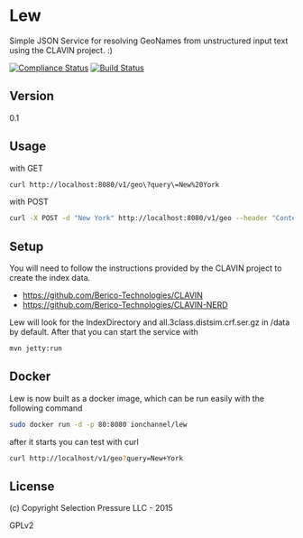 Lew
=========

Simple JSON Service for resolving GeoNames from unstructured input text using the CLAVIN project.
:)

[![Compliance Status](https://api.ionchannel.io/v1/analysis/getProject?account_id=cf47e4d1-1926-4990-8ef8-f326be59d6fc&apikey=9a684743a58b4110c14d5279d3f868ba&project_id=9dd5f8fe-4a08-4799-8cfe-4e5813fd845e&format=badge)](http://console.ionchannel.io/#/projects/9dd5f8fe-4a08-4799-8cfe-4e5813fd845e/java-lew/analyses) [![Build Status](https://travis-ci.org/ion-channel/java-lew.svg?branch=master)](https://travis-ci.org/ion-channel/java-lew)


Version
-

0.1

Usage
-

with GET

```sh
curl http://localhost:8080/v1/geo\?query\=New%20York
```

with POST

```sh
curl -X POST -d "New York" http://localhost:8080/v1/geo --header "Content-Type:text/plain"
```

Setup
-
You will need to follow the instructions provided by the CLAVIN project to create the index data.

* https://github.com/Berico-Technologies/CLAVIN
* https://github.com/Berico-Technologies/CLAVIN-NERD

Lew will look for the IndexDirectory and all.3class.distsim.crf.ser.gz in /data by default. After that
you can start the service with

```sh
mvn jetty:run
```


Docker
-

Lew is now built as a docker image, which can be run easily with the following
command

```sh
sudo docker run -d -p 80:8080 ionchannel/lew
```
after it starts you can test with curl

```sh
curl http://localhost/v1/geo?query=New+York
```

License
-
(c) Copyright Selection Pressure LLC - 2015

GPLv2
